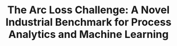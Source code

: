 ---
layout: "publication"
title: "The Arc Loss Challenge: A Novel Industrial Benchmark for Process Analytics and Machine Learning"
type: "paper"
order: 184
year: 2023
external_url: 
authors: "Ibrahim Yousef, Lee D. Rippon, Carole Prévost, Sirish L. Shah, R. Bhushan
Gopaluni"
journal: "Journal of Process Control"
pdf: "2023J5_ibrahim_jpc.pdf"
thumbnail: "2023J5_ibrahim_jpc.png"
image: "/assets/thumbnails/2023J5_ibrahim_jpc.png"
thumbnail_caption: "Figure 6: Timeline chart of power and arc loss conditions."
description: "Rapid development in data-driven process monitoring has provided a rich selection of models and data preprocessing strategies for applications such as fault detection and diagnosis. However, the development, comparison, and selection of process monitoring algorithms can become complicated and unnecessarily onerous. As a result, numerous publicly available benchmark datasets have emerged in the literature. Unfortunately, benchmark literature often suffers from problems such as low fidelity, inconsistent usage, and lack of transparency. This paper presents a benchmark challenge based on a large-scale industrial dataset that aims to enhance the evaluation and comparison of learning algorithms and overall data preprocessing workflows. We introduce the arc loss challenge, a machine learning benchmark with data from a large-scale mining and pyrometallurgy operation. By providing a supervised learning challenge based on large quantities of raw industrial process data with transparent and consistent evaluation procedures, the arc loss challenge is a unique contribution to fault detection benchmarking."
---